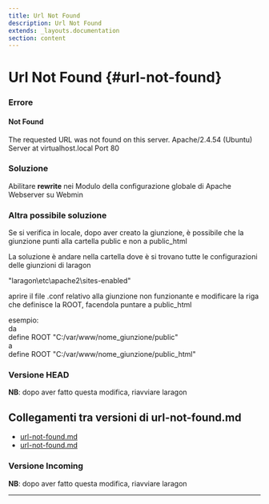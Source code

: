 ```yaml
---
title: Url Not Found
description: Url Not Found
extends: _layouts.documentation
section: content
---
```


# Url Not Found {#url-not-found}

###  Errore

#### Not Found
The requested URL was not found on this server.
Apache/2.4.54 (Ubuntu) Server at virtualhost.local Port 80


###  Soluzione

Abilitare **rewrite** nei Modulo della configurazione globale di Apache Webserver su Webmin  

### Altra possibile soluzione  

Se si verifica in locale, dopo aver creato la giunzione, è possibile che la giunzione punti alla cartella public e non a public_html  

La soluzione è andare nella cartella dove è si trovano tutte le configurazioni delle giunzioni di laragon  

"laragon\etc\apache2\sites-enabled"

aprire il file .conf relativo alla giunzione non funzionante e modificare la riga che definisce la ROOT, facendola puntare a public_html  

esempio:  
da  
define ROOT "C:/var/www/nome_giunzione/public"  
a  
define ROOT "C:/var/www/nome_giunzione/public_html"  

### Versione HEAD

**NB**: dopo aver fatto questa modifica, riavviare laragon
## Collegamenti tra versioni di url-not-found.md
* [url-not-found.md](../../../Xot/docs/base/url-not-found.md)
* [url-not-found.md](../../../Xot/docs/errors/url-not-found.md)


### Versione Incoming

**NB**: dopo aver fatto questa modifica, riavviare laragon

---


